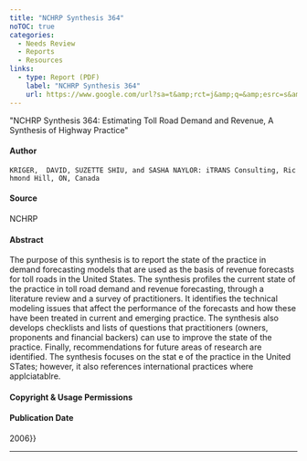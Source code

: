 ```yaml
---
title: "NCHRP Synthesis 364"
noTOC: true
categories:
  - Needs Review
  - Reports
  - Resources
links:
  - type: Report (PDF)
    label: "NCHRP Synthesis 364"
    url: https://www.google.com/url?sa=t&amp;rct=j&amp;q=&amp;esrc=s&amp;source=web&amp;cd=1&amp;cad=rja&amp;ved=0CCsQFjAA&amp;url=http%3A%2F%2Fonlinepubs.trb.org%2Fonlinepubs%2Fnchrp%2Fnchrp_syn_364.pdf&amp;ei=Gl15UunlL6OiyAG7xoH4BQ&amp;usg=AFQjCNHTNneDUM7XClhK_RCyl-vLVWdupQ&amp;bvm=bv.55980276,d.aWc
---
```



"NCHRP Synthesis 364: Estimating Toll Road Demand and Revenue, A Synthesis of Highway Practice"

#### Author

`KRIGER,  DAVID, SUZETTE SHIU, and SASHA NAYLOR: iTRANS Consulting, Richmond Hill, ON, Canada`

#### Source

NCHRP

#### Abstract

The purpose of this synthesis is to report the state of the practice in demand forecasting models that are used as the basis of revenue forecasts for toll roads in the United States. The synthesis profiles the current state of the practice in toll road demand and revenue forecasting, through a literature review and a survey of practitioners. It identifies the technical modeling issues that affect the performance of the forecasts and how these have been treated in current and emerging practice. The synthesis also develops checklists and lists of questions that practitioners (owners, proponents and financial backers) can use to improve the state of the practice. Finally, recommendations for future areas of research are identified. The synthesis focuses on the stat e of the practice in the United STates; however, it also references international practices where applciatablre.

#### Copyright & Usage Permissions

#### Publication Date

2006}}

------------------------------------------------------------------------



